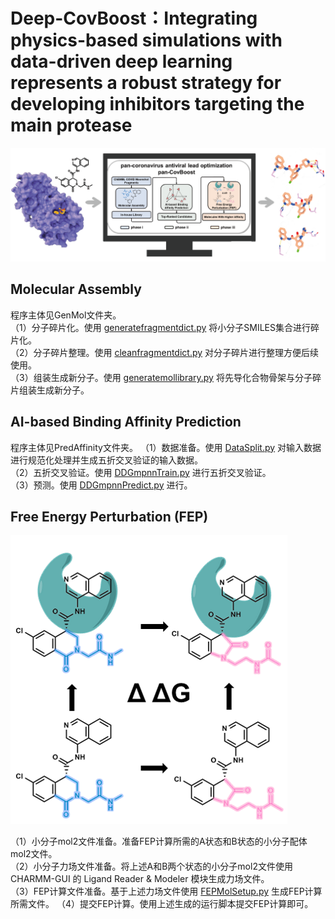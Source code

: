 # Deep-CovBoost：Integrating physics-based simulations with data-driven deep learning represents a robust strategy for developing inhibitors targeting the main protease

![](images/TOC.png)

## Molecular Assembly
程序主体见GenMol文件夹。  
（1）分子碎片化。使用 [generatefragmentdict.py](GenMol/generatefragmentdict.py) 将小分子SMILES集合进行碎片化。  
（2）分子碎片整理。使用 [cleanfragmentdict.py](GenMol/cleanfragmentdict.py) 对分子碎片进行整理方便后续使用。  
（3）组装生成新分子。使用 [generatemollibrary.py](GenMol/generatemollibrary.py) 将先导化合物骨架与分子碎片组装生成新分子。

## AI-based Binding Affinity Prediction
程序主体见PredAffinity文件夹。 
（1）数据准备。使用 [DataSplit.py](PredAffinity/DataSplit.py) 对输入数据进行规范化处理并生成五折交叉验证的输入数据。  
（2）五折交叉验证。使用 [DDGmpnnTrain.py](PredAffinity/DDGmpnnTrain.py) 进行五折交叉验证。  
（3）预测。使用 [DDGmpnnPredict.py](PredAffinity/DDGmpnnPredict.py) 进行。 

## Free Energy Perturbation (FEP) 

![](images/FEP.png)

（1）小分子mol2文件准备。准备FEP计算所需的A状态和B状态的小分子配体mol2文件。  
（2）小分子力场文件准备。将上述A和B两个状态的小分子mol2文件使用 CHARMM-GUI 的 Ligand Reader & Modeler 模块生成力场文件。  
（3）FEP计算文件准备。基于上述力场文件使用 [FEPMolSetup.py](FEP/FEPMolSetup.py) 生成FEP计算所需文件。
（4）提交FEP计算。使用上述生成的运行脚本提交FEP计算即可。  